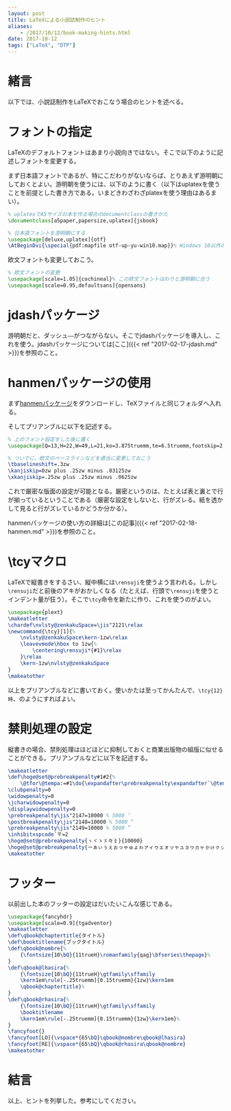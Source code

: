 ```yaml
---
layout: post
title: LaTeXによる小説誌制作のヒント
aliases:
    - /2017/10/12/book-making-hints.html
date: 2017-10-12
tags: ["LaTeX", "DTP"]
---
```


# 緒言
以下では、小説誌制作をLaTeXでおこなう場合のヒントを述べる。

# フォントの指定
LaTeXのデフォルトフォントはあまり小説向きではない。そこで以下のように記述しフォントを変更する。

まず日本語フォントであるが、特にこだわりがないならば、とりあえず游明朝にしておくとよい。游明朝を使うには、以下のように書く（以下はuplatexを使うことを前提とした書き方である。いまどきわざわざplatexを使う理由はあるまい）。

```LaTeX
% uplatexでA5サイズの本を作る場合のdocumentclassの書きかた
\documentclass[a5paper,papersize,uplatex]{jsbook}

% 日本語フォントを游明朝にする
\usepackage[deluxe,uplatex]{otf}
\AtBeginDvi{\special{pdf:mapfile otf-up-yu-win10.map}}% Windows 10以外の場合は適宜変更せよ
```

欧文フォントも変更しておこう。

```LaTeX
% 欧文フォントの変更
\usepackage[scale=1.05]{cochineal}% この欧文フォントはわりと游明朝に合う
\usepackage[scale=0.95,defaultsans]{opensans}
```

# jdashパッケージ
游明朝だと、ダッシュ`――`がつながらない。そこでjdashパッケージを導入し、これを使う。jdashパッケージについては[ここ]({{< ref "2017-02-17-jdash.md" >}})を参照のこと。

# hanmenパッケージの使用
まず[hanmenパッケージ](https://gist.github.com/qdaibungei/5f6986fa99fc9a7d86122a7a9417d64e)をダウンロードし、TeXファイルと同じフォルダへ入れる。

そしてプリアンブルに以下を記述する。

```LaTeX
% 上のフォント設定をした後に書く
\usepackage[Q=13,H=22,W=49,L=21,ko=3.875truemm,te=6.5truemm,footskip=2.47truemm,tate]{hanmen}

% ついでに、欧文のベースラインなどを適当に変更しておこう
\tbaselineshift=.3zw
\kanjiskip=0zw plus .25zw minus .03125zw
\xkanjiskip=.25zw plus .25zw minus .0625zw
```

これで厳密な版面の設定が可能となる。厳密というのは、たとえば表と裏とで行が揃っているということである（厳密な設定をしないと、行がズレる。紙を透かして見ると行がズレているかどうか分かる）。

hanmenパッケージの使い方の詳細は[この記事]({{< ref "2017-02-18-hanmen.md" >}})を参照のこと。

# \tcyマクロ
LaTeXで縦書きをするさい、縦中横には`\rensuji`を使うよう言われる。しかし`\rensuji`だと前後のアキがおかしくなる（たとえば、行頭で`\rensuji`を使うとインデント量が狂う）。そこで`\tcy`命令を新たに作り、これを使うのがよい。

```LaTeX
\usepackage{plext}
\makeatletter
\chardef\nvlsty@zenkakuSpace=\jis"2121\relax
\newcommand{\tcy}[1]{%
    \nvlsty@zenkakuSpace\kern-1zw\relax
    \leavevmode\hbox to 1zw{%
        \centering\rensuji*{#1}\relax
    }\relax
    \kern-1zw\nvlsty@zenkakuSpace
}
\makeatother
```

以上をプリアンブルなどに書いておく。使いかたは至ってかんたんで、`\tcy{12}時`、のようにすればよい。

# 禁則処理の設定
縦書きの場合、禁則処理はほどほどに抑制しておくと商業出版物の組版に似せることができる。プリアンブルなどに以下を記述する。

```LaTeX
\makeatletter
\def\hoge@set@prebreakpenalty#1#2{%
    \@tfor\@tempa:=#1\do{\expandafter\prebreakpenalty\expandafter`\@tempa =#2}}
\clubpenalty=0
\widowpenalty=0
\jcharwidowpenalty=0
\displaywidowpenalty=0
\prebreakpenalty\jis"2147=10000 % 5000 ’
\postbreakpenalty\jis"2148=10000 % 5000 “
\prebreakpenalty\jis"2149=10000 % 5000 ”
\inhibitxspcode`〒=2
\hoge@set@prebreakpenalty{ヽヾゝゞ々〻}{10000}
\hoge@set@prebreakpenalty{ーぁぃぅぇぉっゃゅょゎァィゥェォッャュョヮヵヶゕゖㇰㇱㇲㇳㇴㇵㇶㇷㇸㇹㇺㇻㇼㇽㇾㇿ…}{0}
\makeatother
```

# フッター
以前出した本のフッターの設定はだいたいこんな感じである。

```LaTeX
\usepackage{fancyhdr}
\usepackage[scale=0.9]{tgadventor}
\makeatletter
\def\qbook@chaptertitle{タイトル}
\def\booktitlename{ブックタイトル}
\def\qbook@nombre{%
    {\fontsize{10\bQ}{11trueH}\romanfamily{qag}\bfseries\thepage}%
}
\def\qbook@lhasira{%
    {\fontsize{10\bQ}{11trueH}\gtfamily\sffamily
    \kern1em\rule[-.25truemm]{0.15truemm}{1zw}\kern1em
    \qbook@chaptertitle}%
}
\def\qbook@rhasira{%
    {\fontsize{10\bQ}{11trueH}\gtfamily\sffamily
    \booktitlename
    \kern1em\rule[-.25truemm]{0.15truemm}{1zw}\kern1em}%
}
\fancyfoot{}
\fancyfoot[LO]{\vspace*{65\bQ}\qbook@nombre\qbook@lhasira}
\fancyfoot[RE]{\vspace*{65\bQ}\qbook@rhasira\qbook@nombre}
\makeatother
```

# 結言
以上、ヒントを列挙した。参考にしてください。
